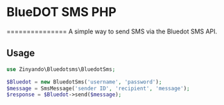 # BlueDOT SMS PHP
===============
A simple way to send SMS via the Bluedot SMS API.

## Usage

```php
use Zinyando\Bluedotsms\BluedotSms;

$Bluedot = new BluedotSms('username', 'password');
$message = SmsMessage('sender ID', 'recipient', 'message');
$response = $Bluedot->send($message);
```
